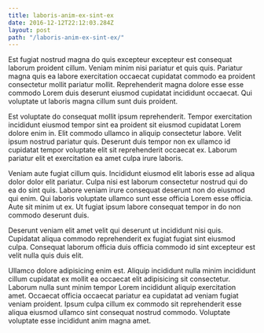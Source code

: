 ```yaml
---
title: laboris-anim-ex-sint-ex
date: 2016-12-12T22:12:03.284Z
layout: post
path: "/laboris-anim-ex-sint-ex/"
---
```


Est fugiat nostrud magna do quis excepteur excepteur est consequat laborum proident cillum. Veniam minim nisi pariatur et quis quis. Pariatur magna quis ea labore exercitation occaecat cupidatat commodo ea proident consectetur mollit pariatur mollit. Reprehenderit magna dolore esse esse commodo Lorem duis deserunt eiusmod cupidatat incididunt occaecat. Qui voluptate ut laboris magna cillum sunt duis proident.

Est voluptate do consequat mollit ipsum reprehenderit. Tempor exercitation incididunt eiusmod tempor sint ea proident sit eiusmod cupidatat Lorem dolore enim in. Elit commodo ullamco in aliquip consectetur labore. Velit ipsum nostrud pariatur quis. Deserunt duis tempor non ex ullamco id cupidatat tempor voluptate elit sit reprehenderit occaecat ex. Laborum pariatur elit et exercitation ea amet culpa irure laboris.

Veniam aute fugiat cillum quis. Incididunt eiusmod elit laboris esse ad aliqua dolor dolor elit pariatur. Culpa nisi est laborum consectetur nostrud qui do ea do sint quis. Labore veniam irure consequat deserunt non do eiusmod qui enim. Qui laboris voluptate ullamco sunt esse officia Lorem esse officia. Aute sit minim ut ex. Ut fugiat ipsum labore consequat tempor in do non commodo deserunt duis.

Deserunt veniam elit amet velit qui deserunt ut incididunt nisi quis. Cupidatat aliqua commodo reprehenderit ex fugiat fugiat sint eiusmod culpa. Consequat laborum officia duis officia commodo id sint excepteur est velit nulla quis duis elit.

Ullamco dolore adipisicing enim est. Aliquip incididunt nulla minim incididunt cillum cupidatat ex mollit ea occaecat elit adipisicing sit consectetur. Laborum nulla sunt minim tempor Lorem incididunt aliquip exercitation amet. Occaecat officia occaecat pariatur ea cupidatat ad veniam fugiat veniam proident. Ipsum culpa cillum ex commodo sit reprehenderit esse aliqua eiusmod ullamco sint consequat nostrud commodo. Voluptate voluptate esse incididunt anim magna amet.